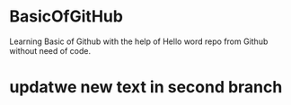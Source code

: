 # BasicOfGitHub
Learning Basic of Github with the help of Hello word repo from Github without need of code.

<h1> updatwe new text in second branch</h1>
